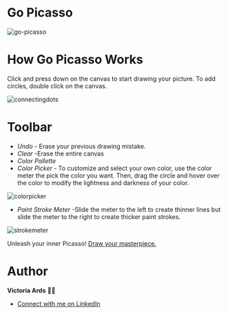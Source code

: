 # Go Picasso
![go-picasso](https://user-images.githubusercontent.com/83617105/143626034-b9bbef46-505d-4761-8807-5614b1f07925.PNG)


# How Go Picasso Works
Click and press down on the canvas to start drawing your picture.
To add circles, double click on the canvas.

![connectingdots](https://media.giphy.com/media/T9ujQJHbPLpDltC1HU/giphy.gif)

# Toolbar
- *Undo*  - Erase your previous drawing mistake.
- *Clear*
 -Erase the entire canvas
 - *Color Pallette* 
 - *Color Picker* - To customize and select your own color, use the color meter the pick the color you want. Then, drag the circle and hover over the color to modify the lightness and darkness of your color.
 
 ![colorpicker](https://media.giphy.com/media/l8lj9xPt1QU7XRPNvA/giphy.gif)
 
 - *Paint Stroke Meter* -Slide the meter to the left to create thinner lines but slide the meter to the right to create thicker paint strokes.
 
![strokemeter](https://media.giphy.com/media/JrVoNQWJvPqaUHO7UP/giphy.gif)

Unleash your inner Picasso! [Draw your masterpiece.](https://vjards.github.io/go-picasso-app/)
 
# Author
**Victoria Ards** 👧🏽
- [Connect with me on LinkedIn](https://www.linkedin.com/in/vjards/)
